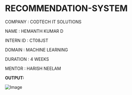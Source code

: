 # RECOMMENDATION-SYSTEM

COMPANY : CODTECH IT SOLUTIONS

NAME : HEMANTH KUMAR D

INTERN ID : CT08JST

DOMAIN : MACHINE LEARNING

DURATION : 4 WEEKS

MENTOR : HARISH NEELAM

**OUTPUT:**

![Image](https://github.com/user-attachments/assets/cdbf28f7-f173-4c91-9ca5-7b74bb535de0)

